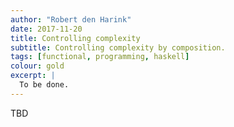 ```yaml
---
author: "Robert den Harink"
date: 2017-11-20
title: Controlling complexity
subtitle: Controlling complexity by composition.
tags: [functional, programming, haskell]
colour: gold
excerpt: |
  To be done.
---
```

TBD
